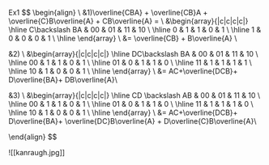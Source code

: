 Ex1
$$
\begin{align} \\
&1)\overline{CBA} + \overline{CB}A + \overline{C}B\overline{A} + CB\overline{A} = \\
&\begin{array}{|c|c|c|c|}
\hline
C\backslash BA & 00 & 01 & 11 & 10 \\
\hline
0 & 1 & 1 & 0 & 1 \\
\hline
1 & 0 & 0 & 0 & 1 \\
\hline
\end{array} \\
&= \overline{CB} + B\overline{A} \\

&2) \\
&\begin{array}{|c|c|c|c|}
\hline
DC\backslash BA & 00 & 01 & 11 & 10 \\
\hline
00 & 1 & 1 & 0 & 1 \\
\hline
01 & 0 & 1 & 1 & 0 \\
\hline
11 & 1 & 1 & 1 & 1 \\
\hline
10 & 1 & 0 & 0 & 1 \\
\hline
\end{array} \\
&= AC+\overline{DCB}+ D\overline{BA}+ DB\overline{A}\\

&3) \\
&\begin{array}{|c|c|c|c|}
\hline
CD \backslash AB & 00 & 01 & 11 & 10 \\
\hline
00 & 1 & 1 & 0 & 1 \\
\hline
01 & 0 & 1 & 1 & 0 \\
\hline
11 & 1 & 1 & 1 & 0 \\
\hline
10 & 1 & 0 & 0 & 1 \\
\hline
\end{array} \\
&= AC+\overline{DCB}+ D\overline{BA}+ \overline{DC}B\overline{A} + D\overline{C}B\overline{A}\\

\end{align}
$$

![[kanraugh.jpg]]